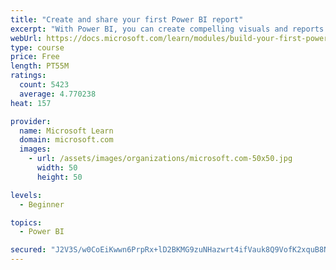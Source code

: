 ```yaml
---
title: "Create and share your first Power BI report"
excerpt: "With Power BI, you can create compelling visuals and reports. In this module, you learn how to use Power BI Desktop to connect to data, build visuals, and create a report that you can share with others in your organization. You then learn how to publish the report to the Power BI service, so that others can see your insights and benefit from your work."
webUrl: https://docs.microsoft.com/learn/modules/build-your-first-power-bi-report/
type: course
price: Free
length: PT55M
ratings:
  count: 5423
  average: 4.770238
heat: 157

provider:
  name: Microsoft Learn
  domain: microsoft.com
  images:
    - url: /assets/images/organizations/microsoft.com-50x50.jpg
      width: 50
      height: 50

levels:
  - Beginner

topics:
  - Power BI

secured: "J2V3S/w0CoEiKwwn6PrpRx+lD2BKMG9zuNHazwrt4ifVauk8Q9VofK2xquB8NH8zRjM8MadLZ8fJcEjtNVp7OWMR3Udi6S+iv5WCrcYeMhIIRd+PIaAHQhPWQMauhfAHcpC6VeqAtR/cAM8416XN2zAulEooi08zM5/2jTP7ppYphzYGtN7299To/+v0ZShdud7s3wpfUCjlFeU+qfeE7uo+gAj3KNOZFlksEeMDiyUUAW4wa/74Wa5hU1jykGJiiP0dc40mN4S5T9Xf88/1TguXvpVpb7uXBFZd2Hi8rXxrTJ7FUIUv3bkim0oU3GcT5uc/vfiWvwXqgz/gwbmjcmU0TiibqKsDIktrraIEpz/G5rc7O02pEo/ujV9WKj9b5o8EesqDROqeeM4jM/Owqg==;PN9mROnkwTQyC5kJO94arg=="
---
```


